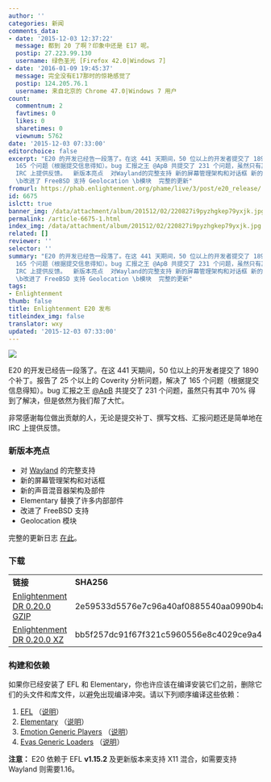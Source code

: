 ```yaml
---
author: ''
categories: 新闻
comments_data:
- date: '2015-12-03 12:37:22'
  message: 都到 20 了啊？印象中还是 E17 呢。
  postip: 27.223.99.130
  username: 绿色圣光 [Firefox 42.0|Windows 7]
- date: '2016-01-09 19:45:37'
  message: 完全没有E17那时的惊艳感觉了
  postip: 124.205.76.1
  username: 来自北京的 Chrome 47.0|Windows 7 用户
count:
  commentnum: 2
  favtimes: 0
  likes: 0
  sharetimes: 0
  viewnum: 5762
date: '2015-12-03 07:33:00'
editorchoice: false
excerpt: "E20 的开发已经告一段落了。在这 441 天期间，50 位以上的开发者提交了 1890 个补丁。报告了 25 个以上的Coverity 分析问题，解决了
  165 个问题（根据提交信息得知）。bug 汇报之王 @ApB 共提交了 231 个问题，虽然只有其中 70% 得到了解决，但是依然为我们帮了大忙。 非常感谢每位做出贡献的人，无论是提交补丁、撰写文档、汇报问题还是简单地在
  IRC 上提供反馈。  新版本亮点  对Wayland的完整支持 新的屏幕管理架构和对话框 新的声音混音器架构及部件 Elementary 替换了许多内部部件
  \b改进了 FreeBSD 支持 Geolocation \b模块  完整的更新"
fromurl: https://phab.enlightenment.org/phame/live/3/post/e20_release/
id: 6675
islctt: true
banner_img: /data/attachment/album/201512/02/220827i9pyzhgkep79yxjk.jpg
permalink: /article-6675-1.html
index_img: /data/attachment/album/201512/02/220827i9pyzhgkep79yxjk.jpg.thumb.jpg
related: []
reviewer: ''
selector: ''
summary: "E20 的开发已经告一段落了。在这 441 天期间，50 位以上的开发者提交了 1890 个补丁。报告了 25 个以上的Coverity 分析问题，解决了
  165 个问题（根据提交信息得知）。bug 汇报之王 @ApB 共提交了 231 个问题，虽然只有其中 70% 得到了解决，但是依然为我们帮了大忙。 非常感谢每位做出贡献的人，无论是提交补丁、撰写文档、汇报问题还是简单地在
  IRC 上提供反馈。  新版本亮点  对Wayland的完整支持 新的屏幕管理架构和对话框 新的声音混音器架构及部件 Elementary 替换了许多内部部件
  \b改进了 FreeBSD 支持 Geolocation \b模块  完整的更新"
tags:
- Enlightenment
thumb: false
title: Enlightenment E20 发布
titleindex_img: false
translator: wxy
updated: '2015-12-03 07:33:00'
---
```


![](/data/attachment/album/201512/02/220827i9pyzhgkep79yxjk.jpg)


E20 的开发已经告一段落了。在这 441 天期间，50 位以上的开发者提交了 1890 个补丁。报告了 25 个以上的 Coverity 分析问题，解决了 165 个问题（根据提交信息得知）。bug 汇报之王 [@ApB](https://phab.enlightenment.org/p/ApB/) 共提交了 231 个问题，虽然只有其中 70% 得到了解决，但是依然为我们帮了大忙。


非常感谢每位做出贡献的人，无论是提交补丁、撰写文档、汇报问题还是简单地在 IRC 上提供反馈。


### 新版本亮点


* 对 [Wayland](https://git.enlightenment.org/core/enlightenment.git/tree/README.wayland) 的完整支持
* 新的屏幕管理架构和对话框
* 新的声音混音器架构及部件
* Elementary 替换了许多内部部件
* 改进了 FreeBSD 支持
* Geolocation 模块


完整的更新日志 [在此](https://git.enlightenment.org/core/enlightenment.git/tree/NEWS?id=v0.20.0)。


### 下载




|  |  |
| --- | --- |
| **链接** | **SHA256** |
| [Enlightenment DR 0.20.0 GZIP](http://download.enlightenment.org/rel/apps/enlightenment/enlightenment-0.20.0.tar.gz) | 2e59533d5576e7c96a40af0885540aa0990b4a5a60b578cf990f6bc5daa365a9 |
| [Enlightenment DR 0.20.0 XZ](http://download.enlightenment.org/rel/apps/enlightenment/enlightenment-0.20.0.tar.xz) | bb5f257dc91f67f321c5960556e8c4029ce9a42aace3e3d4d880986d418d9157 |


### 构建和依赖


如果你已经安装了 EFL 和 Elementary，你也许应该在编译安装它们之前，删除它们的头文件和库文件，以避免出现编译冲突。请以下列顺序编译这些依赖：


1. [EFL](https://phab.enlightenment.org/diffusion/EFL) （[说明](https://git.enlightenment.org/core/efl.git/tree/README)）
2. [Elementary](https://phab.enlightenment.org/diffusion/ELM) （[说明](https://git.enlightenment.org/core/elementary.git/tree/README)）
3. [Emotion Generic Players](https://phab.enlightenment.org/diffusion/EGP) （[说明](https://git.enlightenment.org/core/emotion_generic_players.git/tree/README)）
4. [Evas Generic Loaders](https://phab.enlightenment.org/diffusion/EGL) （[说明](https://git.enlightenment.org/core/evas_generic_loaders.git/tree/README)）


**注意：** E20 依赖于 EFL **v1.15.2** 及更新版本来支持 X11 混合，如需要支持 Wayland 则需要1.16。